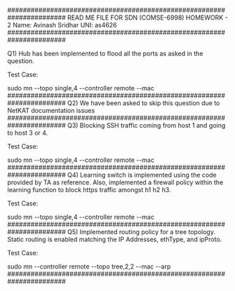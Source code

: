 #######################################################################
READ ME FILE FOR SDN (COMSE-6998) HOMEWORK - 2
Name: Avinash Sridhar
UNI: as4626
#######################################################################

Q1) Hub has been implemented to flood all the ports as asked in the question. 

Test Case:

sudo mn --topo single,4 --controller remote --mac
#######################################################################
Q2) We have been asked to skip this question due to NetKAT documentation issues
#######################################################################
Q3) Blocking SSH traffic coming from host 1 and going to host 3 or 4.

Test Case:

sudo mn --topo single,4 --controller remote --mac
#######################################################################
Q4) Learning switch is implemented using the code provided by TA as reference. Also, implemented a firewall policy within the learning function to block https
    traffic amongst h1 h2 h3.

Test Case:

sudo mn --topo single,4 --controller remote --mac
#######################################################################
Q5) Implemented routing policy for a tree topology. Static routing is enabled matching the IP Addresses, ethType, and ipProto.

Test Case:

sudo mn --controller remote --topo tree,2,2 --mac --arp
#######################################################################
